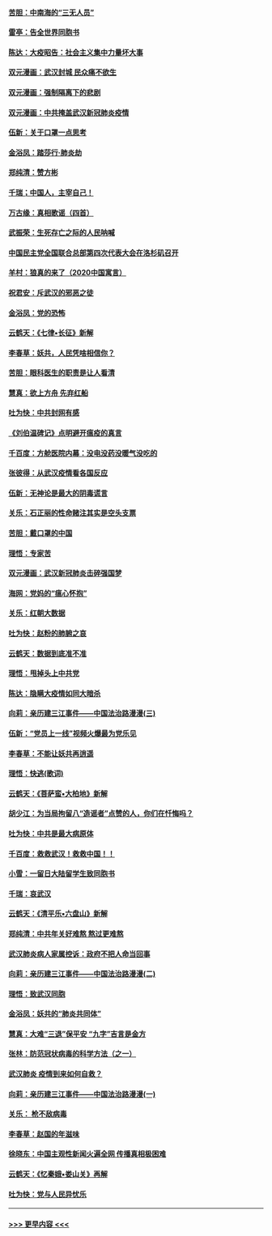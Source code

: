 #### [苦胆：中南海的“三无人员”](../pages/nsc993/n11862997.md?t=02122131) 
#### [雷亭：告全世界同胞书](../pages/nsc993/n11862572.md?t=02122131) 
#### [陈达：大疫昭告：社会主义集中力量坏大事](../pages/nsc993/n11859419.md?t=02122131) 
#### [双元漫画：武汉封城 民众痛不欲生](../pages/nsc993/n11859287.md?t=02122131) 
#### [双元漫画：强制隔离下的悲剧](../pages/nsc993/n11859244.md?t=02122131) 
#### [双元漫画：中共掩盖武汉新冠肺炎疫情](../pages/nsc993/n11858249.md?t=02122131) 
#### [伍新：关于口罩一点思考](../pages/nsc993/n11859195.md?t=02122131) 
#### [金浴凤：踏莎行‧肺炎劫](../pages/nsc993/n11858227.md?t=02122131) 
#### [郑纯清：赞方彬](../pages/nsc993/n11856803.md?t=02122131) 
#### [千瑞；中国人，主宰自己！](../pages/nsc993/n11856793.md?t=02122131) 
#### [万古缘：真相歌谣（四首）](../pages/nsc993/n11856263.md?t=02122131) 
#### [武振荣：生死存亡之际的人民呐喊](../pages/nsc993/n11856256.md?t=02122131) 
#### [中国民主党全国联合总部第四次代表大会在洛杉矶召开](../pages/nsc993/n11856344.md?t=02122131) 
#### [羊村：狼真的来了（2020中国寓言）](../pages/nsc993/n11856229.md?t=02122131) 
#### [祝君安：斥武汉的邪恶之徒](../pages/nsc993/n11855861.md?t=02122131) 
#### [金浴凤：党的恐怖](../pages/nsc993/n11855849.md?t=02122131) 
#### [云鹤天：《七律▪长征》新解](../pages/nsc993/n11855479.md?t=02122131) 
#### [李春草：妖共，人民凭啥相信你？](../pages/nsc993/n11855196.md?t=02122131) 
#### [苦胆：眼科医生的职责是让人看清](../pages/nsc993/n11853840.md?t=02122131) 
#### [慧真：欲上方舟 先弃红船](../pages/nsc993/n11853483.md?t=02122131) 
#### [吐为快：中共封网有感](../pages/nsc993/n11852575.md?t=02122131) 
#### [《刘伯温碑记》点明避开瘟疫的真言](../pages/nsc993/n11852128.md?t=02122131) 
#### [千百度：方舱医院内幕：没电没药没暖气没吃的](../pages/nsc993/n11850211.md?t=02122131) 
#### [张彼得：从武汉疫情看各国反应](../pages/nsc993/n11850102.md?t=02122131) 
#### [伍新：无神论是最大的阴毒谎言](../pages/nsc993/n11846129.md?t=02122131) 
#### [关乐：石正丽的性命赌注其实是空头支票](../pages/nsc993/n11846109.md?t=02122131) 
#### [苦胆：戴口罩的中国](../pages/nsc993/n11845576.md?t=02122131) 
#### [理悟：专家苦](../pages/nsc993/n11845564.md?t=02122131) 
#### [双元漫画：武汉新冠肺炎击碎强国梦](../pages/nsc993/n11843320.md?t=02122131) 
#### [海网：党妈的“瘟心怀抱”](../pages/nsc993/n11840740.md?t=02122131) 
#### [关乐：红朝大数据](../pages/nsc993/n11840675.md?t=02122131) 
#### [吐为快：赵粉的肺腑之哀](../pages/nsc993/n11840618.md?t=02122131) 
#### [云鹤天：数据到底准不准](../pages/nsc993/n11840325.md?t=02122131) 
#### [理悟：甩掉头上中共党](../pages/nsc993/n11838826.md?t=02122131) 
#### [陈达：隐瞒大疫情如同大暗杀](../pages/nsc993/n11838771.md?t=02122131) 
#### [向莉：亲历建三江事件——中国法治路漫漫(三)](../pages/nsc993/n11831825.md?t=02122131) 
#### [伍新：“党员上一线”视频火爆最为党乐见](../pages/nsc993/n11838200.md?t=02122131) 
#### [李春草：不能让妖共再逍遥](../pages/nsc993/n11838102.md?t=02122131) 
#### [理悟：快逃(歌词)](../pages/nsc993/n11838083.md?t=02122131) 
#### [云鹤天：《菩萨蛮▪大柏地》新解](../pages/nsc993/n11838059.md?t=02122131) 
#### [胡少江：为当局拘留八“造谣者”点赞的人，你们在忏悔吗？](../pages/nsc993/n11836801.md?t=02122131) 
#### [吐为快：中共是最大病原体](../pages/nsc993/n11836748.md?t=02122131) 
#### [千百度：救救武汉！救救中国！！](../pages/nsc993/n11836145.md?t=02122131) 
#### [小雪：一留日大陆留学生致同胞书](../pages/nsc993/n11834624.md?t=02122131) 
#### [千瑞：哀武汉](../pages/nsc993/n11833647.md?t=02122131) 
#### [云鹤天：《清平乐▪六盘山》新解](../pages/nsc993/n11833611.md?t=02122131) 
#### [郑纯清：中共年关好难熬 熬过更难熬](../pages/nsc993/n11833489.md?t=02122131) 
#### [武汉肺炎病人家属控诉：政府不把人命当回事](../pages/nsc993/n11833205.md?t=02122131) 
#### [向莉：亲历建三江事件——中国法治路漫漫(二)](../pages/nsc993/n11829102.md?t=02122131) 
#### [理悟：致武汉同胞](../pages/nsc993/n11831522.md?t=02122131) 
#### [金浴凤：妖共的“肺炎共同体”](../pages/nsc993/n11829448.md?t=02122131) 
#### [慧真：大难“三退”保平安 “九字”吉言是金方](../pages/nsc993/n11829501.md?t=02122131) 
#### [张林：防范冠状病毒的科学方法（之一）](../pages/nsc993/n11828618.md?t=02122131) 
#### [武汉肺炎 疫情到来如何自救？](../pages/nsc993/n11827632.md?t=02122131) 
#### [向莉：亲历建三江事件——中国法治路漫漫(一)](../pages/nsc993/n11827190.md?t=02122131) 
#### [关乐： 枪不敌病毒](../pages/nsc993/n11826746.md?t=02122131) 
#### [李春草：赵国的年滋味](../pages/nsc993/n11826321.md?t=02122131) 
#### [徐晓东：中国主观性新闻火遍全网 传播真相极困难](../pages/nsc993/n11826508.md?t=02122131) 
#### [云鹤天：《忆秦娥▪娄山关》再解](../pages/nsc993/n11824682.md?t=02122131) 
#### [吐为快：党与人民异忧乐](../pages/nsc993/n11824660.md?t=02122131) 

----
#### [ >>> 更早内容 <<< ](../indexes/nsc993-earlier.md)

